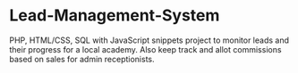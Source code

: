 # Lead-Management-System
PHP, HTML/CSS, SQL with JavaScript snippets project to monitor leads and their progress for a local academy. Also keep track and allot commissions based on sales for admin receptionists. 
